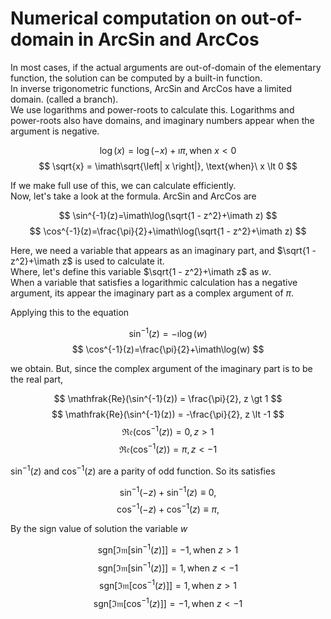 # Numerical computation on out-of-domain in $\text{ArcSin}$ and $\text{ArcCos}$

In most cases, if the actual arguments are out-of-domain of the elementary function, the solution can be computed by a built-in function.  
In inverse trigonometric functions, $\text{ArcSin}$ and $\text{ArcCos}$ have a limited domain. (called a branch).  
We use logarithms and power-roots to calculate this. Logarithms and power-roots also have domains, and imaginary numbers appear when the argument is negative.  

$$ \log(x) = \log(-x)+\imath\pi, \text{when}\  x \lt  0 $$
$$ \sqrt{x} = \imath\sqrt{\left| x \right|}, \text{when}\ x \lt 0 $$

If we make full use of this, we can calculate efficiently.  
Now, let's take a look at the formula. $\text{ArcSin}$ and $\text{ArcCos}$ are  

$$ \sin^{-1}(z)=\imath\log(\sqrt{1 - z^2}+\imath z) $$
$$ \cos^{-1}(z)=\frac{\pi}{2}+\imath\log(\sqrt{1 - z^2}+\imath z) $$

Here, we need a variable that appears as an imaginary part, and $\sqrt{1 - z^2}+\imath z$ is used to calculate it.  
Where, let's define this variable $\sqrt{1 - z^2}+\imath z$ as $w$.  
When a variable that satisfies a logarithmic calculation has a negative argument, its appear the imaginary part as a complex argument of $\pi$.  

Applying this to the equation  

$$ \sin^{-1}(z)=-\imath\log(w) $$
$$ \cos^{-1}(z)=\frac{\pi}{2}+\imath\log(w) $$

we obtain. But, since the complex argument of the imaginary part is to be the real part,  

$$ \mathfrak{Re}(\sin^{-1}(z)) = \frac{\pi}{2}, z \gt 1 $$
$$ \mathfrak{Re}(\sin^{-1}(z)) = -\frac{\pi}{2}, z \lt -1 $$
$$ \mathfrak{Re}(\cos^{-1}(z)) = 0, z \gt 1 $$
$$ \mathfrak{Re}(\cos^{-1}(z)) = \pi, z \lt -1 $$

$\sin^{-1}(z)$ and $\cos^{-1}(z)$ are a parity of odd function. So its satisfies  

$$ \sin^{-1}(-z)+\sin^{-1}(z)\equiv 0, $$
$$ \cos^{-1}(-z)+\cos^{-1}(z)\equiv\pi, $$

By the sign value of solution the variable $w$  

$$ \text{sgn}[\mathfrak{Im}[\sin^{-1}(z)]]=-1, \text{when}\ z \gt 1 $$
$$ \text{sgn}[\mathfrak{Im}[\sin^{-1}(z)]]=1, \text{when}\ z \lt -1 $$
$$ \text{sgn}[\mathfrak{Im}[\cos^{-1}(z)]]=1, \text{when}\ z \gt 1 $$
$$ \text{sgn}[\mathfrak{Im}[\cos^{-1}(z)]]=-1, \text{when}\ z \lt -1 $$
